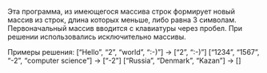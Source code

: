 Эта программа,  из имеющегося массива строк формирует новый массив из строк, длина которых меньше, либо равна 3 символам. Первоначальный массив вводится с клавиатуры через пробел. При решении использовались  исключительно массивы.

Примеры решения:
[“Hello”, “2”, “world”, “:-)”] → [“2”, “:-)”]
[“1234”, “1567”, “-2”, “computer science”] → [“-2”]
[“Russia”, “Denmark”, “Kazan”] → []